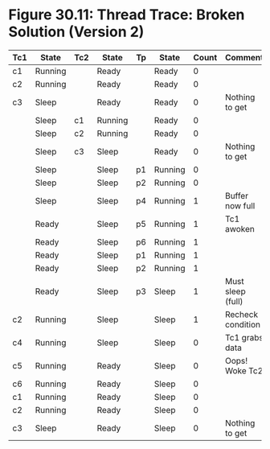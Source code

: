 # Figure 30.11: Thread Trace: Broken Solution (Version 2)

| Tc1 | State   | Tc2 | State   | Tp | State   | Count | Comment           |
|-----|---------|-----|---------|----|---------|-------|-------------------|
| c1  | Running |     | Ready   |    | Ready   | 0     |                   |
| c2  | Running |     | Ready   |    | Ready   | 0     |                   |
| c3  | Sleep   |     | Ready   |    | Ready   | 0     | Nothing to get    |
|     | Sleep   | c1  | Running |    | Ready   | 0     |                   |
|     | Sleep   | c2  | Running |    | Ready   | 0     |                   |
|     | Sleep   | c3  | Sleep   |    | Ready   | 0     | Nothing to get    |
|     | Sleep   |     | Sleep   | p1 | Running | 0     |                   |
|     | Sleep   |     | Sleep   | p2 | Running | 0     |                   |
|     | Sleep   |     | Sleep   | p4 | Running | 1     | Buffer now full   |
|     | Ready   |     | Sleep   | p5 | Running | 1     | Tc1 awoken        |
|     | Ready   |     | Sleep   | p6 | Running | 1     |                   |
|     | Ready   |     | Sleep   | p1 | Running | 1     |                   |
|     | Ready   |     | Sleep   | p2 | Running | 1     |                   |
|     | Ready   |     | Sleep   | p3 | Sleep   | 1     | Must sleep (full) |
| c2  | Running |     | Sleep   |    | Sleep   | 1     | Recheck condition |
| c4  | Running |     | Sleep   |    | Sleep   | 0     | Tc1 grabs data    |
| c5  | Running |     | Ready   |    | Sleep   | 0     | Oops! Woke Tc2    |
| c6  | Running |     | Ready   |    | Sleep   | 0     |                   |
| c1  | Running |     | Ready   |    | Sleep   | 0     |                   |
| c2  | Running |     | Ready   |    | Sleep   | 0     |                   |
| c3  | Sleep   |     | Ready   |    | Sleep   | 0     | Nothing to get    |
